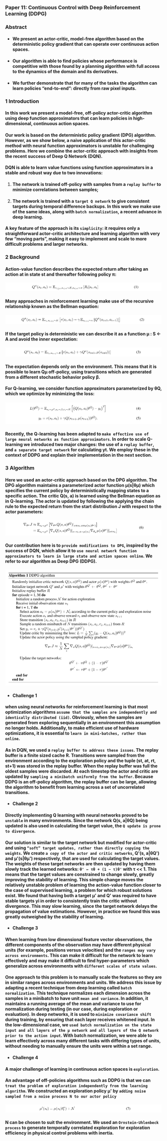 ### Paper 11: Continuous Control with Deep Reinforcement Learning (DDPG)

### Abstract

- #### We present an actor-critic, model-free algorithm based on the deterministic policy gradient that can operate over continuous action spaces.


- #### Our algorithm is able to find policies whose performance is competitive with those found by a planning algorithm with full access to the dynamics of the domain and its derivatives.

- #### We further demonstrate that for many of the tasks the algorithm can learn policies “end-to-end”: directly from raw pixel inputs.

### 1 Introduction

#### In this work we present a model-free, off-policy actor-critic algorithm using deep function approximators that can learn policies in high-dimensional, continuous action spaces. 

#### Our work is based on the deterministic policy gradient (DPG) algorithm. However, as we show below, a naive application of this actor-critic method with neural function approximators is unstable for challenging problems. Here we combine the actor-critic approach with insights from the recent success of Deep Q Network (DQN).

#### DQN is able to learn value functions using function approximators in a stable and robust way due to two innovations: 

1. #### The network is trained off-policy with samples from a `replay buffer` to minimize correlations between samples; 

2. #### The network is trained with a `target Q network` to give consistent targets during temporal difference backups. In this work we make use of the same ideas, along with `batch normalization`, a recent advance in deep learning.

#### A key feature of the approach is its `simplicity`: it requires only a straightforward actor-critic architecture and learning algorithm with very few “moving parts”, making it easy to implement and scale to more difficult problems and larger networks.

### 2 Background

#### Action-value function describes the expected return after taking an action at in state st and thereafter following policy π:

<p align="center">
<img src="/images/434.png"><br/>
</p>

#### Many approaches in reinforcement learning make use of the recursive relationship known as the Bellman equation:

<p align="center">
<img src="/images/435.png"><br/>
</p>

#### If the target policy is deterministic we can describe it as a function µ : S ← A and avoid the inner expectation:

<p align="center">
<img src="/images/436.png"><br/>
</p>

#### The expectation depends only on the environment. This means that it is possible to learn Qµ off-policy, using transitions which are generated from a different stochastic behavior policy β.

#### For Q-learning, we consider function approximators parameterized by θQ, which we optimize by minimizing the loss:

<p align="center">
<img src="/images/437.png"><br/>
</p>

#### Recently, the Q-learning has been adapted to `make effective use of large neural networks as function approximators`. In order to scale Q-learning we introduced two major changes: the use of a `replay buffer`, and `a separate target network` for calculating yt. We employ these in the context of DDPG and explain their implementation in the next section.

### 3 Algorithm

#### Here we used an actor-critic approach based on the DPG algorithm.    The DPG algorithm maintains a parameterized actor function µ(s|θµ) which specifies the current policy by deterministically mapping states to a specific action. The critic Q(s, a) is learned using the Bellman equation as in Q-learning. The actor is updated by following the applying the chain rule to the expected return from the start distribution J with respect to the actor parameters:

<p align="center">
<img src="/images/438.png"><br/>
</p>

#### Our contribution here is to `provide modifications to DPG`, inspired by the success of DQN, which allow it to `use neural network function approximators to learn in large state and action spaces online`. We refer to our algorithm as Deep DPG (DDPG).

<p align="center">
<img src="/images/439.png"><br/>
</p>

- #### Challenge 1 

#### when using neural networks for reinforcement learning is that most optimization algorithms `assume that the samples are independently and identically distributed (iid)`. Obviously, when the samples are generated from exploring sequentially in an environment this assumption no longer holds. Additionally, to make efficient use of hardware optimizations, it is essential to `learn in mini-batches, rather than online`.

#### As in DQN, we used a `replay buffer to address these issues`. The replay buffer is a finite sized cache R. Transitions were sampled from the environment according to the exploration policy and the tuple (st, at, rt, st+1) was stored in the replay buffer. When the replay buffer was full the oldest samples were discarded. At each timestep the actor and critic are updated by `sampling a minibatch uniformly from the buffer`. Because DDPG is an off-policy algorithm, the replay buffer can be large, allowing the algorithm to benefit from learning across a set of uncorrelated transitions.

- #### Challenge 2

#### Directly implementing Q learning with neural networks proved to be `unstable` in many environments. Since the network Q(s, a|θQ) being updated is also used in calculating the target value, the `Q update is prone to divergence`. 

#### Our solution is similar to the target network but modified for actor-critic and using `“soft” target updates, rather than directly copying the weights`. We create `a copy of the actor and critic networks`, Q'(s, a|θQ') and µ'(s|θµ') respectively, that are used for calculating the target values. The weights of these target networks are then updated by having them slowly track the learned networks: `θ' ← τθ + (1 − τ)θ'` with τ << 1. This means that the target values are constrained to change slowly, greatly improving the stability of learning. This simple change moves the relatively unstable problem of learning the action-value function closer to the case of supervised learning, a problem for which robust solutions exist. We found that having both a target µ' and Q' was required to have stable targets yi in order to consistently train the critic without divergence. This may slow learning, since the target network delays the propagation of value estimations. However, in practice we found this was greatly outweighed by the stability of learning.

- #### Challenge 3

#### When learning from low dimensional feature vector observations, the different components of the observation may have different physical units (for example, positions versus velocities) and the `ranges may vary across environments`. This can make it difficult for the network to learn effectively and may make it difficult to find hyper-parameters which generalize across environments with `different scales of state values`.

#### One approach to this problem is to manually scale the features so they are in similar ranges across environments and units. We address this issue by adapting a recent technique from deep learning called `batch normalization`. This technique normalizes each dimension across the samples in a minibatch to have unit `mean and variance`. In addition, it maintains a running average of the mean and variance to use for normalization during testing (in our case, during exploration or evaluation). In deep networks, it is used to `minimize covariance shift` during training, by ensuring that each layer receives whitened input. In the low-dimensional case, we `used batch normalization on the state input and all layers of the µ network and all layers of the Q network prior to the action input`. With batch normalization, we were able to learn effectively across many different tasks with differing types of units, without needing to manually ensure the units were within a set range.

- #### Challenge 4

#### A major challenge of learning in continuous action spaces is `exploration`.

#### An advantage of off-policies algorithms such as DDPG is that we can `treat the problem of exploration independently from the learning algorithm`. We constructed an exploration policy µ' by `adding noise sampled from a noise process N to our actor policy`

<p align="center">
<img src="/images/440.png"><br/>
</p>

#### N can be chosen to suit the environment. We used an `Ornstein-Uhlenbeck process` to generate temporally correlated exploration for exploration efficiency in physical control problems with inertia.

